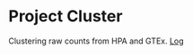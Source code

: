 # Project Cluster
Clustering raw counts from HPA and GTEx. [Log](https://github.com/dmtr13/cluster/wiki)
